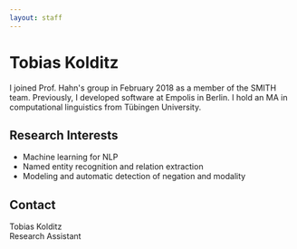 ```yaml
---
layout: staff
---
```


# Tobias Kolditz

I joined Prof. Hahn's group in February 2018 as a member of the SMITH team. Previously, I developed software at Empolis in Berlin. I hold an MA in computational linguistics from Tübingen University.

## Research Interests

* Machine learning for NLP
* Named entity recognition and relation extraction
* Modeling and automatic detection of negation and modality 

## Contact
Tobias Kolditz<br/>
Research Assistant
